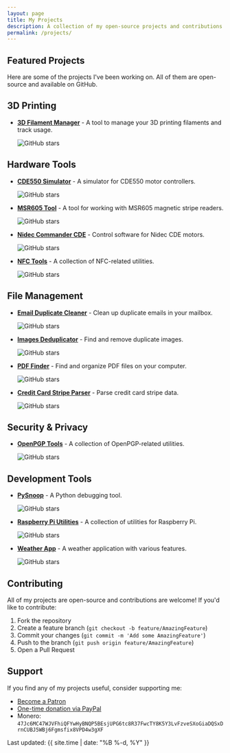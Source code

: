 ```yaml
---
layout: page
title: My Projects
description: A collection of my open-source projects and contributions
permalink: /projects/
---
```


## Featured Projects

Here are some of the projects I've been working on. All of them are open-source and available on GitHub.

## 3D Printing

- [**3D Filament Manager**](https://github.com/Nsfr750/3D_Filament_Manager) - A tool to manage your 3D printing filaments and track usage.
  
  ![GitHub stars](https://img.shields.io/github/stars/Nsfr750/3D-Filament-Manager?style=social)

## Hardware Tools

- [**CDE550 Simulator**](https://github.com/Nsfr750/CDE550-sim) - A simulator for CDE550 motor controllers.
  
  ![GitHub stars](https://img.shields.io/github/stars/Nsfr750/CDE550-sim?style=social)

- [**MSR605 Tool**](https://github.com/Nsfr750/MSR605) - A tool for working with MSR605 magnetic stripe readers.
  
  ![GitHub stars](https://img.shields.io/github/stars/Nsfr750/msr605-tool?style=social)

- [**Nidec Commander CDE**](https://github.com/Nsfr750/Nidec_CommanderCDE) - Control software for Nidec CDE motors.
  
  ![GitHub stars](https://img.shields.io/github/stars/Nsfr750/Nidec-CommanderCDE?style=social)

- [**NFC Tools**](https://github.com/Nsfr750/NFC) - A collection of NFC-related utilities.
  
  ![GitHub stars](https://img.shields.io/github/stars/Nsfr750/NFC?style=social)

## File Management

- [**Email Duplicate Cleaner**](https://github.com/Nsfr750/EmailDuplicateCleaner) - Clean up duplicate emails in your mailbox.
  
  ![GitHub stars](https://img.shields.io/github/stars/Nsfr750/EmailDuplicateCleaner?style=social)

- [**Images Deduplicator**](https://github.com/Nsfr750/Images-Deduplicator) - Find and remove duplicate images.
  
  ![GitHub stars](https://img.shields.io/github/stars/Nsfr750/Images-Deduplicator?style=social)

- [**PDF Finder**](https://github.com/Nsfr750/PDF_Finder) - Find and organize PDF files on your computer.
  
  ![GitHub stars](https://img.shields.io/github/stars/Nsfr750/PDF_Finder?style=social)

- [**Credit Card Stripe Parser**](https://github.com/Nsfr750/credit_card_stripe_parser) - Parse credit card stripe data.
  
  ![GitHub stars](https://img.shields.io/github/stars/Nsfr750/card_parser?style=social)

## Security & Privacy

- [**OpenPGP Tools**](https://github.com/Nsfr750/OpenPGP) - A collection of OpenPGP-related utilities.
  
  ![GitHub stars](https://img.shields.io/github/stars/Nsfr750/OpenPGP?style=social)

## Development Tools

- [**PySnoop**](https://github.com/Nsfr750/PySnoop) - A Python debugging tool.
  
  ![GitHub stars](https://img.shields.io/github/stars/Nsfr750/PySnoop?style=social)

- [**Raspberry Pi Utilities**](https://github.com/Nsfr750/raspy_utility) - A collection of utilities for Raspberry Pi.
  
  ![GitHub stars](https://img.shields.io/github/stars/Nsfr750/raspy_utility?style=social)

- [**Weather App**](https://github.com/Nsfr750/weather) - A weather application with various features.
  
  ![GitHub stars](https://img.shields.io/github/stars/Nsfr750/weather?style=social)

## Contributing

All of my projects are open-source and contributions are welcome! If you'd like to contribute:

1. Fork the repository
2. Create a feature branch (`git checkout -b feature/AmazingFeature`)
3. Commit your changes (`git commit -m 'Add some AmazingFeature'`)
4. Push to the branch (`git push origin feature/AmazingFeature`)
5. Open a Pull Request

## Support

If you find any of my projects useful, consider supporting me:

- [Become a Patron](https://www.patreon.com/Nsfr750)
- [One-time donation via PayPal](https://paypal.me/3dmega)
- Monero: `47Jc6MC47WJVFhiQFYwHyBNQP5BEsjUPG6tc8R37FwcTY8K5Y3LvFzveSXoGiaDQSxDrnCUBJ5WBj6Fgmsfix8VPD4w3gXF`

Last updated: {{ site.time | date: "%B %-d, %Y" }}
